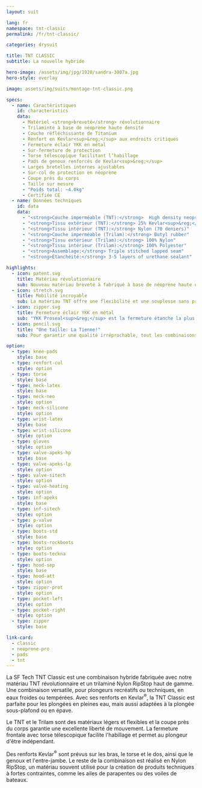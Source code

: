 ```yaml
---
layout: suit

lang: fr
namespace: tnt-classic
permalink: /fr/tnt-classic/

categories: drysuit

title: TNT CLASSIC
subtitle: La nouvelle hybride

hero-image: /assets/img/jpg/1920/sandra-3007a.jpg
hero-style: overlay

image: assets/img/suits/montage-tnt-classic.png

specs:
  - name: Caractéristiques
    id: characteristics
    data:
      - Matériel <strong>breveté</strong> révolutionnaire
      - Trilaminté à base de néoprène haute densité
      - Couche réfléchissante de Titanium 
      - Renfort en Kevlar<sup>&reg;</sup> aux endroits critiques
      - Fermeture éclair YKK en métal
      - Sur-fermeture de protection
      - Torse télescopique facilitant l’habillage
      - Pads de genoux renforcés de Kevlar<sup>&reg;</sup>
      - Larges bretelles internes ajustables
      - Sur-col de protection en néoprène
      - Coupe près du corps
      - Taille sur mesure
      - "Poids total: ~4.0kg"
      - Certifiée CE
  - name: Données techniques
    id: data
    data:
      - "<strong>Couche imperméable (TNT):</strong>  High density neoprene"
      - "<strong>Tissu extérieur (TNT):</strong> 25% Kevlar<sup>&reg;</sup> / 75% Nylon"
      - "<strong>Tissu intérieur (TNT):</strong> Nylon (70 deniers)"
      - "<strong>Couche imperméable (Trilam):</strong> Butyl rubber"
      - "<strong>Tissu extérieur (Trilam):</strong> 100% Nylon"
      - "<strong>Tissu intérieur (Trilam):</strong> 100% Polyester"
      - "<strong>Assemblage:</strong> Triple stitched lapped seam"
      - "<strong>Étanchéité:</strong> 3-5 layers of urethane sealant"

highlights:
  - icon: patent.svg
    title: Matériau révolutionnaire
    sub: Nouveau matériau breveté à fabriqué à base de néoprène haute densité
  - icon: stretch.svg
    title: Mobilité incroyable
    sub: La matériau TNT offre une flexibilité et une souplesse sans précédent
  - icon: zipper.svg
    title: Fermeture éclair YKK en métal
    sub: "YKK Proseal<sup>&reg;</sup> est la fermeture étanche la plus résistante du marché"
  - icon: pencil.svg
    title: "Une taille: La Tienne!"
    sub: Pour garantir une qualité irréprochable, tout les combinaisons SF Tech sont faites sur mesures, avec ton choix d'options et de couleurs.

option:
  - type: knee-pads
    style: base
  - type: renfort-cul
    style: option
  - type: torse
    style: base
  - type: neck-latex
    style: base
  - type: neck-neo
    style: option
  - type: neck-silicone
    style: option
  - type: wrist-latex
    style: base
  - type: wrist-silicone
    style: option
  - type: gloves
    style: option
  - type: valve-apeks-hp
    style: base
  - type: valve-apeks-lp
    style: option
  - type: valve-sitech
    style: option
  - type: valve-heating
    style: option
  - type: inf-apeks
    style: base
  - type: inf-sitech
    style: option
  - type: p-valve
    style: option
  - type: boots-std
    style: base
  - type: boots-rockboots
    style: option
  - type: boots-teckna
    style: option
  - type: hood-sep
    style: base
  - type: hood-att
    style: option
  - type: zipper-prot
    style: option
  - type: pocket-left
    style: option
  - type: pocket-right
    style: option
  - type: zipper
    style: base

link-card:
  - classic
  - neoprene-pro
  - pads
  - tnt
---
```

La SF Tech TNT Classic est une combinaison hybride fabriquée avec notre matériau TNT révolutionnaire et un trilaminé Nylon RipStop haut de gamme. Une combinaison versatile, pour plongeurs recréatifs ou techniques, en eaux froides ou tempérées. Avec ses renforts en Kevlar<sup>&reg;</sup>, la TNT Classic est parfaite pour les plongées en pleines eau, mais aussi adaptées à la plongée sous-plafond ou en épave.

Le TNT et le Trilam sont des matériaux légers et flexibles et la coupe près du corps garantie une excellente liberté de mouvement. La fermeture frontale avec torse télescopique facilite l'habillage et permet au plongeur d'être indépendant.

Des renforts Kevlar<sup>&reg;</sup> sont prévus sur les bras, le torse et le dos, ainsi que le genoux et l'entre-jambe. Le reste de la combinaison est réalisé en Nylon RipStop, un matériau souvent utilisé pour la création de produits techniques à fortes contraintes, comme les ailes de parapentes ou des voiles de bateaux.